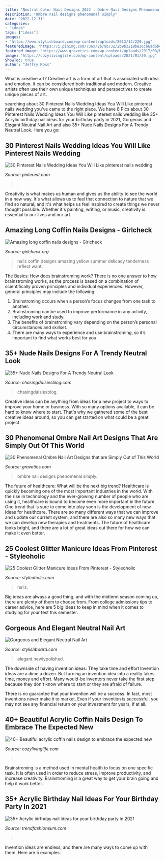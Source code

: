 ```yaml
---
title: "Neutral Color Nail Designs 2022 : Ombre Nail Designs Phenomenal Simply"
description: "Ombre nail designs phenomenal simply"
date: "2022-12-31"
categories:
- "ideas"
tags: ["ideas"]
images:
- "https://www.stylishboard.com/wp-content/uploads/2013/12/229.jpg"
featuredImage: "https://i.pinimg.com/736x/2b/9b/32/2b9b3218be36cb6ad6b403c66e3893a1.jpg"
featured_image: "https://www.gravetics.com/wp-content/uploads/2017/08/Bronze-to-White-Ombre-Nail-Design.jpg"
image: "https://cozylivinglife.com/wp-content/uploads/2021/01/30.jpg"
ShowToc: true
author: "Jeffry Koss"
---
```



What is creative art?
Creative art is a form of art that is associated with idea and emotion. It can be considered both traditional and modern. Creative artists often use their own unique techniques and perspectives to create unique pieces of art.

	

		
searching about 30 Pinterest Nails Wedding Ideas You Will Like pinterest nails wedding you've came to the right place. We have 8 Pics about 30 Pinterest Nails Wedding Ideas You Will Like pinterest nails wedding like 35+ Acrylic birthday nail ideas for your birthday party in 2021, Gorgeous and Elegant Neutral Nail Art and also 35+ Nude Nails Designs For A Trendy Neutral Look. Here you go:
		
    
## 30 Pinterest Nails Wedding Ideas You Will Like Pinterest Nails Wedding

<img loading=lazy src="https://i.pinimg.com/736x/2b/9b/32/2b9b3218be36cb6ad6b403c66e3893a1.jpg" onerror="this.onerror=null;this.src='https://tse1.mm.bing.net/th?id=OIP.JTlYIbD0c7IYTtOvvhUlhwHaLG&amp;pid=15.1';" alt="30 Pinterest Nails Wedding Ideas You Will Like pinterest nails wedding">

_Source: pinterest.com_

>. 

	

Creativity is what makes us human and gives us the ability to see the world in a new way. It's what allows us to feel that connection to nature that we find so natural, and it's what helps us feel inspired to create things we never thought possible. Whether it's painting, writing, or music, creativity is essential to our lives and our art.

    
## Amazing Long Coffin Nails Designs - Girlcheck

<img loading=lazy src="https://1.bp.blogspot.com/-G5Sr1Qc0GwM/XQaX7f84l0I/AAAAAAAAC4A/hasZ_eRCorEo0KwMvG95RiTaBQQ1fStDwCLcBGAs/s1600/nails%2Byellow.jpg" onerror="this.onerror=null;this.src='https://tse2.mm.bing.net/th?id=OIP.EkjID57FgZnZsVexNbQvKQHaJQ&amp;pid=15.1';" alt="Amazing long coffin nails designs - Girlcheck">

_Source: girlcheck.org_

>nails coffin designs amazing yellow summer delicacy tenderness reflect want. 

	

The Basics: How does brainstroming work?
There is no one answer to how brainstroming works, as the process is based on a combination of scientifically proven principles and individual experiences. However, general principles may include the following:
1. Brainstroming occurs when a person’s focus changes from one task to another.
2. Brainstroming can be used to improve performance in any activity, including work and study.
3. The benefits of brainstroming vary depending on the person’s personal circumstances and skillset.
4. There are many ways to experience and use brainstroming, so it’s important to find what works best for you.

    
## 35+ Nude Nails Designs For A Trendy Neutral Look

<img loading=lazy src="https://chasingdaisiesblog.com/wp-content/uploads/2021/03/50-Beautiful-Nail-Designs-Made-With-Nude-Polish-copy.png" onerror="this.onerror=null;this.src='https://tse2.mm.bing.net/th?id=OIP.0rSRt8yna8XSRWP5NUVCrQHaHa&amp;pid=15.1';" alt="35+ Nude Nails Designs For A Trendy Neutral Look">

_Source: chasingdaisiesblog.com_

>chasingdaisiesblog. 

	

Creative ideas can be anything from ideas for a new project to ways to improve your home or business. With so many options available, it can be hard to know where to start. That's why we gathered some of the best creative ideas around, so you can get started on what could be a great project.

    
## 30 Phenomenal Ombre Nail Art Designs That Are Simply Out Of This World

<img loading=lazy src="https://www.gravetics.com/wp-content/uploads/2017/08/Bronze-to-White-Ombre-Nail-Design.jpg" onerror="this.onerror=null;this.src='https://tse3.mm.bing.net/th?id=OIP.SM6SOKDONImLGyP2sJKDMQHaLH&amp;pid=15.1';" alt="30 Phenomenal Ombre Nail Art Designs that are Simply Out of This World">

_Source: gravetics.com_

>ombre nail designs phenomenal simply. 

	

The future of healthcare: What will be the next big trend?
Healthcare is quickly becoming one of the most important industries in the world. With the rise in technology and the ever-growing number of people who are using it, healthcare is bound to become even more important in the future. One trend that is sure to come into play soon is the development of new ideas for healthcare. There are so many different ways that we can improve and update our current system, and there are also so many new ways that we can develop new therapies and treatments. The future of healthcare looks bright, and there are a lot of great ideas out there for how we can make it even better.

    
## 25 Coolest Glitter Manicure Ideas From Pinterest - Styleoholic

<img loading=lazy src="https://i.styleoholic.com/2016/10/26-silver-nails-with-a-plain-white-accent-nail.jpg" onerror="this.onerror=null;this.src='https://tse4.mm.bing.net/th?id=OIP.GB91RfDDcZt2A5LcRFk_1AHaJ4&amp;pid=15.1';" alt="25 Coolest Glitter Manicure Ideas From Pinterest - Styleoholic">

_Source: styleoholic.com_

>nails. 

	

Big ideas are always a good thing, and with the midterm season coming up, there are plenty of them to choose from. From college admissions tips to career advice, here are 5 big ideas to keep in mind when it comes to studying for your test this semester.

    
## Gorgeous And Elegant Neutral Nail Art

<img loading=lazy src="https://www.stylishboard.com/wp-content/uploads/2013/12/229.jpg" onerror="this.onerror=null;this.src='https://tse2.mm.bing.net/th?id=OIP.Ysr1An5TXefpYLsnvgnv-gHaHa&amp;pid=15.1';" alt="Gorgeous and Elegant Neutral Nail Art">

_Source: stylishboard.com_

>elegant newlypolished. 

	

The downside of having invention ideas: They take time and effort
Invention ideas are a dime a dozen. But turning an invention idea into a reality takes time, money and effort.
Many would-be inventors never take the first step because they don't know where to start or they are afraid of failure.

There is no guarantee that your invention will be a success. In fact, most inventions never make it to market. Even if your invention is successful, you may not see any financial return on your investment for years, if at all.

    
## 40+ Beautiful Acrylic Coffin Nails Design To Embrace The Expected New

<img loading=lazy src="https://cozylivinglife.com/wp-content/uploads/2021/01/30.jpg" onerror="this.onerror=null;this.src='https://tse4.mm.bing.net/th?id=OIP.E46sl6UB4rSMRjPRmVqUJgHaJw&amp;pid=15.1';" alt="40+ Beautiful acrylic coffin nails design to embrace the expected new">

_Source: cozylivinglife.com_

>. 

	

Brainstroming is a method used in mental health to focus on one specific task. It is often used in order to reduce stress, improve productivity, and increase creativity. Brainstroming is a great way to get your brain going and help it work better.

    
## 35+ Acrylic Birthday Nail Ideas For Your Birthday Party In 2021

<img loading=lazy src="https://trendfashionsum.com/wp-content/uploads/2021/05/6-16.jpg" onerror="this.onerror=null;this.src='https://tse1.mm.bing.net/th?id=OIP.natCWr4ILGQoSGwzEyxdRwHaLH&amp;pid=15.1';" alt="35+ Acrylic birthday nail ideas for your birthday party in 2021">

_Source: trendfashionsum.com_

>. 

	

Invention ideas are endless, and there are many ways to come up with them. Here are 5 examples:

